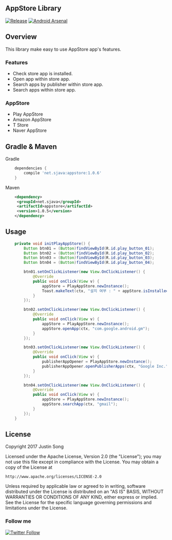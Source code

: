 ## AppStore Library
[![Release](https://img.shields.io/badge/jcenter-1.0.6-blue.svg)](https://bintray.com/mcsong/maven/appstore)  [![Android Arsenal](https://img.shields.io/badge/Android-Arsenal-green.svg?style=flat)](https://android-arsenal.com/details/1/1772)

## Overview
This library make easy to use AppStore app's features.


### Features
- Check store app is installed.
- Open app within store app.
- Search apps by publisher within store app.
- Search apps within store app.

### AppStore
- Play AppStore
- Amazon AppStore
- T Store
- Naver AppStore

## Gradle & Maven
Gradle
```groovy
    dependencies {
    	compile 'net.sjava:appstore:1.0.6'
    }
```

Maven
```xml
    <dependency>
     <groupId>net.sjava</groupId>
     <artifactId>appstore</artifactId>
     <version>1.0.5</version>
    </dependency>
```
## Usage

```java
	private void initPlayAppStore() {
		Button btn01 = (Button)findViewById(R.id.play_button_01);
		Button btn02 = (Button)findViewById(R.id.play_button_02);
		Button btn03 = (Button)findViewById(R.id.play_button_03);
		Button btn04 = (Button)findViewById(R.id.play_button_04);

		btn01.setOnClickListener(new View.OnClickListener() {
			@Override
			public void onClick(View v) {
				appStore = PlayAppStore.newInstance();
				Toast.makeText(ctx, "설치 여부 : " + appStore.isInstalled(ctx), Toast.LENGTH_SHORT).show();
			}
		});

		btn02.setOnClickListener(new View.OnClickListener() {
			@Override
			public void onClick(View v) {
				appStore = PlayAppStore.newInstance();
				appStore.openApp(ctx, "com.google.android.gm");
			}
		});

		btn03.setOnClickListener(new View.OnClickListener() {
			@Override
			public void onClick(View v) {
				publisherAppOpener = PlayAppStore.newInstance();
				publisherAppOpener.openPublisherApps(ctx, "Google Inc.");
			}
		});

		btn04.setOnClickListener(new View.OnClickListener() {
			@Override
			public void onClick(View v) {
				appStore = PlayAppStore.newInstance();
				appStore.searchApp(ctx, "gmail");
			}
		});
	}
```

## License

Copyright 2017 Justin Song

Licensed under the Apache License, Version 2.0 (the "License");
you may not use this file except in compliance with the License.
You may obtain a copy of the License at

    http://www.apache.org/licenses/LICENSE-2.0

Unless required by applicable law or agreed to in writing, software
distributed under the License is distributed on an "AS IS" BASIS,
WITHOUT WARRANTIES OR CONDITIONS OF ANY KIND, either express or implied.
See the License for the specific language governing permissions and
limitations under the License.


### Follow me

[![Twitter Follow](https://img.shields.io/twitter/follow/mcsong.svg?style=social)](https://twitter.com/mcsong)